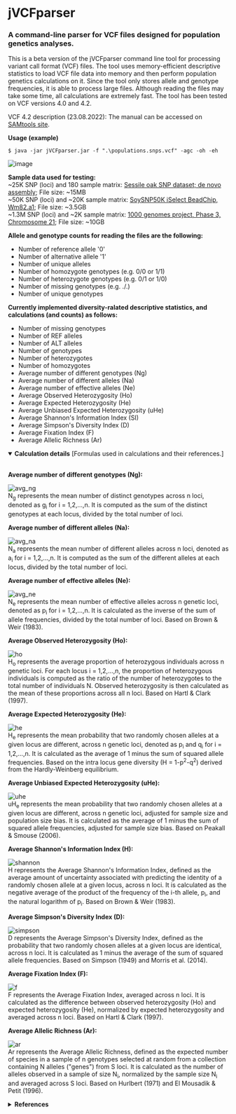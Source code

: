 # jVCFparser
### A command-line parser for VCF files designed for population genetics analyses.

This is a beta version of the jVCFparser command line tool for processing variant call format (VCF) files. The tool uses memory-efficient descriptive statistics to load VCF file data into memory and then perform population genetics calculations on it. Since the tool only stores allele and genotype frequencies, it is able to process large files. Although reading the files may take some time, all calculations are extremely fast. The tool has been tested on VCF versions 4.0 and 4.2.

VCF 4.2 description (23.08.2022): The manual can be accessed on [SAMtools site](https://samtools.github.io/hts-specs/VCFv4.2.pdf).

<b>Usage (example)</b><br>
```
$ java -jar jVCFparser.jar -f ".\populations.snps.vcf" -agc -oh -eh
```
![image](https://user-images.githubusercontent.com/104054427/226903182-23d5e9aa-1b05-4381-9647-75c658f05bb8.png)


<b>Sample data used for testing:</b><br>
~25K SNP (loci) and 180 sample matrix: [Sessile oak SNP dataset; de novo assembly](https://zenodo.org/record/3908963); File size: ~15MB<br>
~50K SNP (loci) and ~20K sample matrix: [SoySNP50K iSelect BeadChip, Wm82.a1](https://soybase.org/snps/); File size: ~3.5GB<br>
~1.3M SNP (loci) and ~2K sample matrix: [1000 genomes project, Phase 3, Chromosome 21](http://hgdownload.cse.ucsc.edu/gbdb/hg19/1000Genomes/phase3/); File size: ~10GB<br>

<b>Allele and genotype counts for reading the files are the following:</b><br>
- Number of reference allele '0'
- Number of alternative allele '1'
- Number of unique alleles
- Number of homozygote genotypes (e.g. 0/0 or 1/1)
- Number of heterozygote genotypes (e.g. 0/1 or 1/0)
- Number of missing genotypes (e.g. ./.)
- Number of unique genotypes

<b>Currently implemented diversity-ralated descriptive statistics, and calculations (and counts) as follows:</b><br>
- Number of missing genotypes
- Number of REF alleles
- Number of ALT alleles
- Number of genotypes
- Number of heterozygotes
- Number of homozygotes
- Average number of different genotypes (Ng)
- Average number of different alleles (Na)
- Average number of effective alleles (Ne)
- Average Observed Heterozygosity (Ho)
- Average Expected Heterozygosity (He)
- Average Unbiased Expected Heterozygosity (uHe)
- Average Shannon's Information Index (SI)
- Average Simpson's Diversity Index (D)
- Average Fixation Index (F)
- Average Allelic Richness (Ar)

<details open>
<summary><b>Calculation details</b> [Formulas used in calculations and their references.]</summary><br>

<b>Average number of different genotypes (Ng):</b>

![avg_ng](https://user-images.githubusercontent.com/104054427/226822434-6e95eb46-cad5-439d-93c3-812ac513f748.png)<br>
N<sub>g</sub> represents the mean number of distinct genotypes across n loci, denoted as g<sub>i</sub> for i = 1,2,...,n. It is computed as the sum of the distinct genotypes at each locus, divided by the total number of loci.<br>

<b>Average number of different alleles (Na):</b>

![avg_na](https://user-images.githubusercontent.com/104054427/226824848-e233419e-a937-470f-a109-bcb61ebb7e9d.png)<br>
N<sub>a</sub> represents the mean number of different alleles across n loci, denoted as a<sub>i</sub> for i = 1,2,...,n. It is computed as the sum of the different alleles at each locus, divided by the total number of loci.<br>

<b>Average number of effective alleles (Ne):</b>

![avg_ne](https://user-images.githubusercontent.com/104054427/226825215-6d3458bb-a2ee-42af-a5c7-d59f426bb27c.png)<br>
N<sub>e</sub> represents the mean number of effective alleles across n genetic loci, denoted as p<sub>i</sub> for i = 1,2,...,n. It is calculated as the inverse of the sum of allele frequencies, divided by the total number of loci. Based on Brown & Weir (1983).<br>

<b>Average Observed Heterozygosity (Ho):</b>

![ho](https://user-images.githubusercontent.com/104054427/226826154-0d24f49c-cd02-4cca-9b80-7beb7b653f2a.png)<br>
H<sub>o</sub> represents the average proportion of heterozygous individuals across n genetic loci. For each locus i = 1,2,...,n, the proportion of heterozygous individuals is computed as the ratio of the number of heterozygotes to the total number of individuals N. Observed heterozygosity is then calculated as the mean of these proportions across all n loci. Based on Hartl & Clark (1997).<br>

<b>Average Expected Heterozygosity (He):</b>

![he](https://user-images.githubusercontent.com/104054427/226826977-b14e2c88-7a60-4c4b-9758-f5d2c284d443.png)<br>
H<sub>e</sub> represents the mean probability that two randomly chosen alleles at a given locus are different, across n genetic loci, denoted as p<sub>i</sub> and q<sub>i</sub> for i = 1,2,...,n. It is calculated as the average of 1 minus the sum of squared allele frequencies. Based on the intra locus gene diversity (H = 1-p<sup>2</sup>-q<sup>2</sup>) derived from the Hardly-Weinberg equilibrium.<br>

<b>Average Unbiased Expected Heterozygosity (uHe):</b>

![uhe](https://user-images.githubusercontent.com/104054427/226839861-b24fbf41-ff12-4b50-aad7-bb5569a9e186.png)<br>
uH<sub>e</sub> represents the mean probability that two randomly chosen alleles at a given locus are different, across n genetic loci, adjusted for sample size and population size bias. It is calculated as the average of 1 minus the sum of squared allele frequencies, adjusted for sample size bias. Based on Peakall & Smouse (2006).<br>

<b>Average Shannon's Information Index (H):</b>

![shannon](https://user-images.githubusercontent.com/104054427/226840623-6fb903e9-9fc4-4596-b692-ee5324240b1c.png)<br>
H represents the Average Shannon's Information Index, defined as the average amount of uncertainty associated with predicting the identity of a randomly chosen allele at a given locus, across n loci. It is calculated as the negative average of the product of the frequency of the i-th allele, p<sub>i</sub>, and the natural logarithm of p<sub>i</sub>. Based on Brown & Weir (1983).<br>

<b>Average Simpson's Diversity Index (D):</b>

![simpson](https://user-images.githubusercontent.com/104054427/226841327-a3ba0679-e77e-40f0-b60a-fadd2132e0e3.png)<br>
D represents the Average Simpson's Diversity Index, defined as the probability that two randomly chosen alleles at a given locus are identical, across n loci. It is calculated as 1 minus the average of the sum of squared allele frequencies. Based on Simpson (1949) and Morris et al. (2014).<br>

<b>Average Fixation Index (F):</b>

![f](https://user-images.githubusercontent.com/104054427/226841959-2d27395c-94f9-4fd4-a964-bbd552b5d38c.png)<br>
F represents the Average Fixation Index, averaged across n loci. It is calculated as the difference between observed heterozygosity (Ho) and expected heterozygosity (He), normalized by expected heterozygosity and averaged across n loci. Based on Hartl & Clark (1997).<br>

<b>Average Allelic Richness (Ar):</b>

![ar](https://user-images.githubusercontent.com/104054427/226842779-bcde0246-d58d-4226-9c0e-eea1b6014b5d.png)<br>
Ar represents the Average Allelic Richness, defined as the expected number of species in a sample of n genotypes selected at random from a collection containing N alleles ("genes") from S loci. It is calculated as the number of alleles observed in a sample of size N<sub>i</sub>, normalized by the sample size N<sub>i</sub> and averaged across S loci. Based on Hurlbert (1971) and El Mousadik & Petit (1996).<br>

</details>

<details>
<summary><b>References</b></summary><br>
Brown, A. H., & Weir, B. S. (1983). Measuring genetic variability in plant populations. Isozymes in plant genetics and breeding, part A, 219-239.<br><br>
El Mousadik, A., & Petit, R. J. (1996). High level of genetic differentiation for allelic richness among populations of the argan tree [Argania spinosa (L.) Skeels] endemic to Morocco. Theoretical and applied genetics, 92, 832-839.<br><br>
Hartl, D. L., & Clark, A. G. (1997). Principles of population genetics (Vol. 116). Sunderland: Sinauer associates.<br><br>
Hurlbert, S. H. (1971). The nonconcept of species diversity: a critique and alternative parameters. Ecology, 52(4), 577-586.<br><br>
Morris, E. K., Caruso, T., Buscot, F., Fischer, M., Hancock, C., Maier, T. S., ... & Rillig, M. C. (2014). Choosing and using diversity indices: insights for ecological applications from the German Biodiversity Exploratories. Ecology and evolution, 4(18), 3514-3524.<br><br>
Peakall, R. O. D., and Peter E. Smouse. "GENALEX 6: genetic analysis in Excel. Population genetic software for teaching and research." Molecular ecology notes 6.1 (2006): 288-295.<br><br>
Simpson, E. H. (1949). Measurement of diversity. nature, 163(4148), 688-688.<br><br>

</details>
